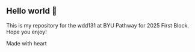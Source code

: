 Hello world :wave:
-----

This is my repository for the wdd131 at BYU Pathway for 2025 First Block. Hope you enjoy!

Made with heart
